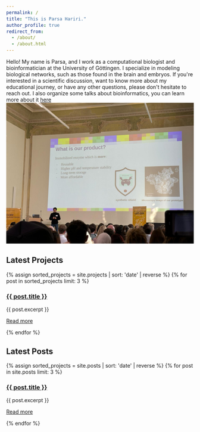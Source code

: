```yaml
---
permalink: /
title: "This is Parsa Hariri."
author_profile: true
redirect_from: 
  - /about/
  - /about.html
---
```


Hello! My name is Parsa, and I work as a computational biologist and bioinformatician at the University of Göttingen. I specialize in modeling biological networks, such as those found in the brain and embryos. If you're interested in a scientific discussion, want to know more about my educational journey, or have any other questions, please don't hesitate to reach out. I also organize some talks about bioinformatics, you can learn more about it [here](https://parsa744.github.io/talks/2024-03-01-talk-1)
![my presentation in Goettingen Uni](images/27811002-0b3e-4b66-99db-7643729f2c6f.jpeg)

<section>
  <h2>Latest Projects</h2>
  <div class="projects-list">
    {% assign sorted_projects = site.projects | sort: 'date' | reverse %}
    {% for post in sorted_projects limit: 3 %}
      <article class="project-item">
        <h3><a href="{{ post.url }}">{{ post.title }}</a></h3>
        <p>{{ post.excerpt }}</p>
        <p><a href="{{ post.url }}">Read more</a></p>
      </article>
    {% endfor %}
  </div>
</section>




<section>
  <h2>Latest Posts</h2>
  <div class="posts-list">
    {% assign sorted_projects = site.posts | sort: 'date' | reverse %}
    {% for post in site.posts limit: 3 %}
      <article class="project-item">
        <h3><a href="{{ post.url }}">{{ post.title }}</a></h3>
        <p>{{ post.excerpt }}</p>
        <p><a href="{{ post.url }}">Read more</a></p>
      </article>
    {% endfor %}
  </div>
</section>
